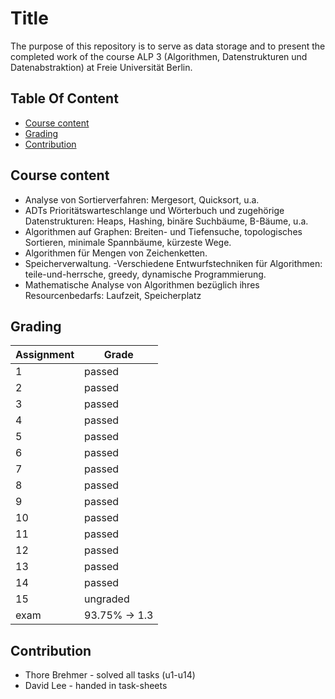 # Title

The purpose of this repository is to serve as data storage and to present the completed work of the course ALP 3 (Algorithmen, Datenstrukturen und Datenabstraktion) at Freie Universität Berlin.

## Table Of Content

- [Course content](#course-content)
- [Grading](#grading)
- [Contribution](#contribution)


## Course content

- Analyse von Sortierverfahren: Mergesort, Quicksort, u.a.
- ADTs Prioritätswarteschlange und Wörterbuch und zugehörige Datenstrukturen: Heaps, Hashing, binäre Suchbäume, B-Bäume, u.a.
- Algorithmen auf Graphen: Breiten- und Tiefensuche, topologisches Sortieren, minimale Spannbäume, kürzeste Wege.
- Algorithmen für Mengen von Zeichenketten.
- Speicherverwaltung.
-Verschiedene Entwurfstechniken für Algorithmen: teile-und-herrsche, greedy, dynamische Programmierung.
- Mathematische Analyse von Algorithmen bezüglich ihres Resourcenbedarfs: Laufzeit, Speicherplatz

## Grading

| Assignment  | Grade |
| ------------- | ------------- |
| 1  | passed  |
| 2  | passed  |
| 3  | passed  |
| 4  | passed  |
| 5  | passed  |
| 6  | passed  |
| 7  | passed  |
| 8  | passed  |
| 9  | passed  |
| 10  | passed  |
| 11  | passed  |
| 12  | passed  |
| 13  | passed  |
| 14  | passed  |
| 15  | ungraded  |
| exam  | 93.75% -> 1.3  |



## Contribution

* Thore Brehmer - solved all tasks (u1-u14)
* David Lee - handed in task-sheets